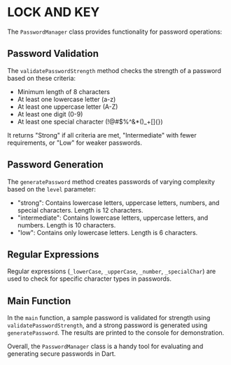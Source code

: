 # LOCK AND KEY

The `PasswordManager` class provides functionality for password operations:

## Password Validation

The `validatePasswordStrength` method checks the strength of a password based on these criteria:
- Minimum length of 8 characters
- At least one lowercase letter (a-z)
- At least one uppercase letter (A-Z)
- At least one digit (0-9)
- At least one special character (!@#$%^&*()_+[]{})

It returns "Strong" if all criteria are met, "Intermediate" with fewer requirements, or "Low" for weaker passwords.

## Password Generation

The `generatePassword` method creates passwords of varying complexity based on the `level` parameter:
- "strong": Contains lowercase letters, uppercase letters, numbers, and special characters. Length is 12 characters.
- "intermediate": Contains lowercase letters, uppercase letters, and numbers. Length is 10 characters.
- "low": Contains only lowercase letters. Length is 6 characters.

## Regular Expressions

Regular expressions (`_lowerCase`, `_upperCase`, `_number`, `_specialChar`) are used to check for specific character types in passwords.

## Main Function

In the `main` function, a sample password is validated for strength using `validatePasswordStrength`, and a strong password is generated using `generatePassword`. The results are printed to the console for demonstration.

Overall, the `PasswordManager` class is a handy tool for evaluating and generating secure passwords in Dart.
